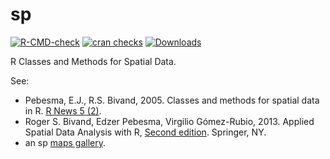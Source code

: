 # sp

[![R-CMD-check](https://github.com/edzer/sp/workflows/tic/badge.svg)](https://github.com/edzer/sp/actions)
[![cran checks](https://cranchecks.info/badges/worst/sp)](https://cran.r-project.org/web/checks/check_results_sp.html)
[![Downloads](http://cranlogs.r-pkg.org/badges/sp?color=brightgreen)](http://www.r-pkg.org/pkg/sp)

R Classes and Methods for Spatial Data.

See:

* Pebesma, E.J., R.S. Bivand, 2005. Classes and methods for spatial data in R. 
[R News 5 (2)](https://cran.r-project.org/doc/Rnews/Rnews_2005-2.pdf).
* Roger S. Bivand, Edzer Pebesma, Virgilio Gómez-Rubio, 2013. Applied Spatial Data 
Analysis with R, [Second edition](https://www.asdar-book.org/). Springer, NY.  
* an sp [maps gallery](https://edzer.github.io/sp).
